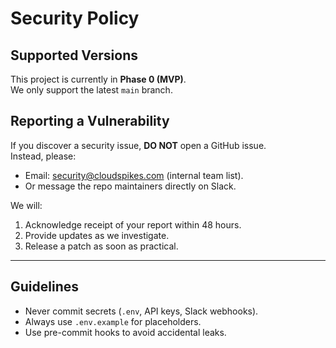 # Security Policy

## Supported Versions
This project is currently in **Phase 0 (MVP)**.  
We only support the latest `main` branch.

## Reporting a Vulnerability
If you discover a security issue, **DO NOT** open a GitHub issue.  
Instead, please:

- Email: security@cloudspikes.com (internal team list).  
- Or message the repo maintainers directly on Slack.  

We will:
1. Acknowledge receipt of your report within 48 hours.  
2. Provide updates as we investigate.  
3. Release a patch as soon as practical.  

---

## Guidelines
- Never commit secrets (`.env`, API keys, Slack webhooks).  
- Always use `.env.example` for placeholders.  
- Use pre-commit hooks to avoid accidental leaks.